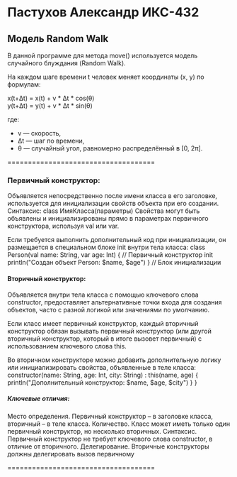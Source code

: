 # Пастухов Александр ИКС-432

## Модель Random Walk

В данной программе для метода move() используется модель случайного блуждания (Random Walk).

На каждом шаге времени t человек меняет координаты (x, y) по формулам:

x(t+Δt) = x(t) + v * Δt * cos(θ)  
y(t+Δt) = y(t) + v * Δt * sin(θ)  

где:  
- v — скорость,  
- Δt — шаг по времени,  
- θ — случайный угол, равномерно распределённый в [0, 2π].

====================================
### Первичный конструктор:
Объявляется непосредственно после имени класса в его заголовке, используется для инициализации свойств объекта при его создании.
Синтаксис: class ИмяКласса(параметры)
Свойства могут быть объявлены и инициализированы прямо в параметрах первичного конструктора, используя val или var.

Если требуется выполнить дополнительный код при инициализации, он размещается в специальном блоке init внутри тела класса:
class Person(val name: String, var age: Int) { // Первичный конструктор
     init 
          println("Создан объект Person: $name, $age") } // Блок инициализации

#### Вторичный конструктор:
Объявляется внутри тела класса с помощью ключевого слова constructor, предоставляет альтернативные точки входа для создания объектов, часто с разной логикой или значениями по умолчанию.
    
Если класс имеет первичный конструктор, каждый вторичный конструктор обязан вызывать первичный конструктор (или другой вторичный конструктор, который в итоге вызовет первичный) с использованием ключевого слова this.

Во вторичном конструкторе можно добавить дополнительную логику или инициализировать свойства, объявленные в теле класса:
constructor(name: String, age: Int, city: String) : this(name, age) {
     println("Дополнительный конструктор: $name, $age, $city") } }

##### Ключевые отличия:

Место определения.
     Первичный конструктор – в заголовке класса, вторичный – в теле класса. 
Количество.
     Класс может иметь только один первичный конструктор, но несколько вторичных. 
Синтаксис.
     Первичный конструктор не требует ключевого слова constructor, в отличие от вторичного. 
Делегирование.
     Вторичные конструкторы должны делегировать вызов первичному

====================================
